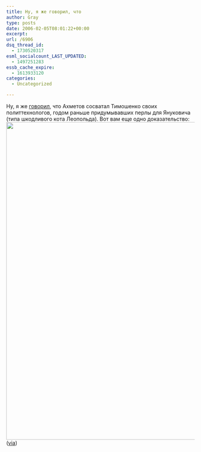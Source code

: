 ```yaml
---
title: Ну, я же говорил, что
author: Gray
type: posts
date: 2006-02-05T08:01:22+00:00
excerpt:
url: /6906
dsq_thread_id:
  - 1730520317
esml_socialcount_LAST_UPDATED:
  - 1497251283
essb_cache_expire:
  - 1613933120
categories:
  - Uncategorized

---
```








Ну, я же <a href="http://www.searchengines.ru/blog/archives/006838.html" target="_blank">говорил</a>, что Ахметов сосватал Тимошенко своих политтехнологов, годом раньше придумывавших перлы для Януковича (типа шкодливого кота Леопольда). Вот вам еще одно доказательство:  
<img src="https://i1.wp.com/www.webpark.ru/uploads11/31_podborka_19.jpg?resize=567%2C850" title="" width="567" height="850" border="0" data-recalc-dims="1" />  
(<a href="http://z1.com.ua/blog/?p=332" target="_blank">via</a>)